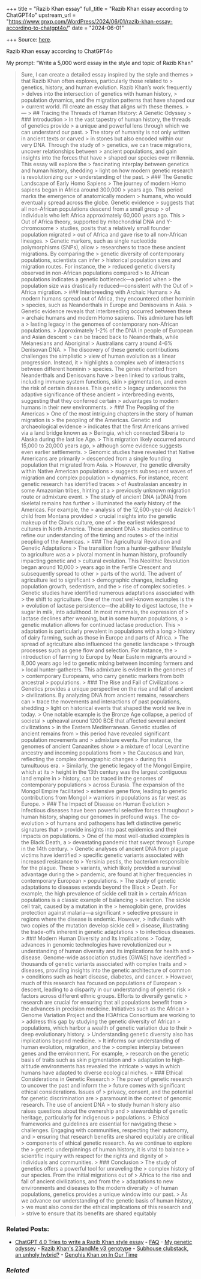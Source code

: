 +++
title = "Razib Khan essay"
full_title = "Razib Khan essay according to ChatGPT4o"
upstream_url = "https://www.gnxp.com/WordPress/2024/06/01/razib-khan-essay-according-to-chatgpt4o/"
date = "2024-06-01"

+++
Source: [here](https://www.gnxp.com/WordPress/2024/06/01/razib-khan-essay-according-to-chatgpt4o/).

Razib Khan essay according to ChatGPT4o

My prompt: “Write a 5,000 word essay in the style and topic of Razib Khan”

> Sure, I can create a detailed essay inspired by the style and themes > that Razib Khan often explores, particularly those related to > genetics, history, and human evolution. Razib Khan’s work frequently > delves into the intersection of genetics with human history, > population dynamics, and the migration patterns that have shaped our > current world. I’ll create an essay that aligns with these themes. >
> — >
> \## Tracing the Threads of Human History: A Genetic Odyssey >
> \### Introduction >
> In the vast tapestry of human history, the threads of genetics provide > a unique and powerful lens through which we can understand our past. > The story of humanity is not only written in ancient texts or carved > in stones but also encoded within our very DNA. Through the study of > genetics, we can trace migrations, uncover relationships between > ancient populations, and gain insights into the forces that have > shaped our species over millennia. This essay will explore the > fascinating interplay between genetics and human history, shedding > light on how modern genetic research is revolutionizing our > understanding of the past. >
> \### The Genetic Landscape of Early Homo Sapiens >
> The journey of modern Homo sapiens began in Africa around 300,000 > years ago. This period marks the emergence of anatomically modern > humans, who would eventually spread across the globe. Genetic evidence > suggests that all non-African populations descend from a small group > of individuals who left Africa approximately 60,000 years ago. This > Out of Africa theory, supported by mitochondrial DNA and Y-chromosome > studies, posits that a relatively small founder population migrated > out of Africa and gave rise to all non-African lineages. >
> Genetic markers, such as single nucleotide polymorphisms (SNPs), allow > researchers to trace these ancient migrations. By comparing the > genetic diversity of contemporary populations, scientists can infer > historical population sizes and migration routes. For instance, the > reduced genetic diversity observed in non-African populations compared > to African populations indicates a genetic bottleneck—a period when > the population size was drastically reduced—consistent with the Out of > Africa migration. >
> \### Interbreeding with Archaic Humans >
> As modern humans spread out of Africa, they encountered other hominin > species, such as Neanderthals in Europe and Denisovans in Asia. > Genetic evidence reveals that interbreeding occurred between these > archaic humans and modern Homo sapiens. This admixture has left a > lasting legacy in the genomes of contemporary non-African populations. > Approximately 1-2% of the DNA in people of European and Asian descent > can be traced back to Neanderthals, while Melanesians and Aboriginal > Australians carry around 4-6% Denisovan DNA. >
> The discovery of these genetic contributions challenges the simplistic > view of human evolution as a linear progression. Instead, it > highlights a complex web of interactions between different hominin > species. The genes inherited from Neanderthals and Denisovans have > been linked to various traits, including immune system functions, skin > pigmentation, and even the risk of certain diseases. This genetic > legacy underscores the adaptive significance of these ancient > interbreeding events, suggesting that they conferred certain > advantages to modern humans in their new environments. >
> \### The Peopling of the Americas >
> One of the most intriguing chapters in the story of human migration is > the peopling of the Americas. Genetic and archaeological evidence > indicates that the first Americans arrived via a land bridge known as > Beringia, which connected Siberia to Alaska during the last Ice Age. > This migration likely occurred around 15,000 to 20,000 years ago, > although some evidence suggests even earlier settlements. >
> Genomic studies have revealed that Native Americans are primarily > descended from a single founding population that migrated from Asia. > However, the genetic diversity within Native American populations > suggests subsequent waves of migration and complex population > dynamics. For instance, recent genetic research has identified traces > of Australasian ancestry in some Amazonian tribes, hinting at a > previously unknown migration route or admixture event. >
> The study of ancient DNA (aDNA) from skeletal remains has further > illuminated the early history of the Americas. For example, the > analysis of the 12,600-year-old Anzick-1 child from Montana provided > crucial insights into the genetic makeup of the Clovis culture, one of > the earliest widespread cultures in North America. These ancient DNA > studies continue to refine our understanding of the timing and routes > of the initial peopling of the Americas. >
> \### The Agricultural Revolution and Genetic Adaptations >
> The transition from a hunter-gatherer lifestyle to agriculture was a > pivotal moment in human history, profoundly impacting genetic and > cultural evolution. This Neolithic Revolution began around 10,000 > years ago in the Fertile Crescent and subsequently spread to other > parts of the world. The advent of agriculture led to significant > demographic changes, including population growth, sedentism, and the > rise of complex societies. >
> Genetic studies have identified numerous adaptations associated with > the shift to agriculture. One of the most well-known examples is the > evolution of lactase persistence—the ability to digest lactose, the > sugar in milk, into adulthood. In most mammals, the expression of > lactase declines after weaning, but in some human populations, a > genetic mutation allows for continued lactase production. This > adaptation is particularly prevalent in populations with a long > history of dairy farming, such as those in Europe and parts of Africa. >
> The spread of agriculture also influenced the genetic landscape > through processes such as gene flow and selection. For instance, the > introduction of farming to Europe by Near Eastern migrants around > 8,000 years ago led to genetic mixing between incoming farmers and > local hunter-gatherers. This admixture is evident in the genomes of > contemporary Europeans, who carry genetic markers from both ancestral > populations. >
> \### The Rise and Fall of Civilizations >
> Genetics provides a unique perspective on the rise and fall of ancient > civilizations. By analyzing DNA from ancient remains, researchers can > trace the movements and interactions of past populations, shedding > light on historical events that shaped the world we live in today. >
> One notable example is the Bronze Age collapse, a period of societal > upheaval around 1200 BCE that affected several ancient civilizations > in the Eastern Mediterranean. Genetic studies of ancient remains from > this period have revealed significant population movements and > admixture events. For instance, the genomes of ancient Canaanites show > a mixture of local Levantine ancestry and incoming populations from > the Caucasus and Iran, reflecting the complex demographic changes > during this tumultuous era. >
> Similarly, the genetic legacy of the Mongol Empire, which at its > height in the 13th century was the largest contiguous land empire in > history, can be traced in the genomes of contemporary populations > across Eurasia. The expansion of the Mongol Empire facilitated > extensive gene flow, leading to genetic contributions from Mongol > warriors in populations as far west as Europe. >
> \### The Impact of Disease on Human Evolution >
> Infectious diseases have been powerful selective forces throughout > human history, shaping our genomes in profound ways. The co-evolution > of humans and pathogens has left distinctive genetic signatures that > provide insights into past epidemics and their impacts on populations. >
> One of the most well-studied examples is the Black Death, a > devastating pandemic that swept through Europe in the 14th century. > Genetic analyses of ancient DNA from plague victims have identified > specific genetic variants associated with increased resistance to > Yersinia pestis, the bacterium responsible for the plague. These > variants, which likely provided a survival advantage during the > pandemic, are found at higher frequencies in contemporary European > populations. >
> The study of genetic adaptations to diseases extends beyond the Black > Death. For example, the high prevalence of sickle cell trait in > certain African populations is a classic example of balancing > selection. The sickle cell trait, caused by a mutation in the > hemoglobin gene, provides protection against malaria—a significant > selective pressure in regions where the disease is endemic. However, > individuals with two copies of the mutation develop sickle cell > disease, illustrating the trade-offs inherent in genetic adaptations > to infectious diseases. >
> \### Modern Human Diversity and Its Implications >
> Today, advances in genomic technologies have revolutionized our > understanding of human diversity and its implications for health and > disease. Genome-wide association studies (GWAS) have identified > thousands of genetic variants associated with complex traits and > diseases, providing insights into the genetic architecture of common > conditions such as heart disease, diabetes, and cancer. >
> However, much of this research has focused on populations of European > descent, leading to a disparity in our understanding of genetic risk > factors across different ethnic groups. Efforts to diversify genetic > research are crucial for ensuring that all populations benefit from > the advances in precision medicine. Initiatives such as the African > Genome Variation Project and the H3Africa Consortium are working to > address this gap by studying the genetic diversity of African > populations, which harbor a wealth of genetic variation due to their > deep evolutionary history. >
> Understanding genetic diversity also has implications beyond medicine. > It informs our understanding of human evolution, migration, and the > complex interplay between genes and the environment. For example, > research on the genetic basis of traits such as skin pigmentation and > adaptation to high-altitude environments has revealed the intricate > ways in which humans have adapted to diverse ecological niches. >
> \### Ethical Considerations in Genetic Research >
> The power of genetic research to uncover the past and inform the > future comes with significant ethical considerations. Issues of > privacy, consent, and the potential for genetic discrimination are > paramount in the context of genomic research. The use of ancient DNA > to study human history also raises questions about the ownership and > stewardship of genetic heritage, particularly for indigenous > populations. >
> Ethical frameworks and guidelines are essential for navigating these > challenges. Engaging with communities, respecting their autonomy, and > ensuring that research benefits are shared equitably are critical > components of ethical genetic research. As we continue to explore the > genetic underpinnings of human history, it is vital to balance > scientific inquiry with respect for the rights and dignity of > individuals and communities. >
> \### Conclusion >
> The study of genetics offers a powerful tool for unraveling the > complex history of our species. From the initial migrations out of > Africa to the rise and fall of ancient civilizations, and from the > adaptations to new environments and diseases to the modern diversity > of human populations, genetics provides a unique window into our past. > As we advance our understanding of the genetic basis of human history, > we must also consider the ethical implications of this research and > strive to ensure that its benefits are shared equitably

<div class="crp_related crp-text-only">

### Related Posts:

-   [ChatGPT 4.0 Tries to write a Razib Khan style
    essay](https://www.gnxp.com/WordPress/2023/03/14/chatgpt-4-0-tries-to-write-a-razib-khan-style-essay/) -   [FAQ](https://www.gnxp.com/WordPress/faq/) -   [My genetic
    odyssey](https://www.gnxp.com/WordPress/2011/02/10/my-genetic-odyssey/) -   [Razib Khan's 23andMe v3
    genotype](https://www.gnxp.com/WordPress/2011/04/19/razib-khans-23andme-v3-genotype/) -   [Subhouse clubstack, an unholy
    hybrid?](https://www.gnxp.com/WordPress/2021/02/11/subhouse-clubstack-an-unholy-hybrid/) -   [Genghis Khan on In Our
    Time](https://www.gnxp.com/WordPress/2007/02/02/genghis-khan-on-in-our-time/)

<div class="crp_clear">

</div>

</div>

<div class="wpulike wpulike-default">

<div class="wp_ulike_general_class wp_ulike_is_not_liked">

</div>

</div>

<div id="jp-relatedposts" class="jp-relatedposts">

### *Related*

</div>

<div class="addtoany_share_save_container addtoany_content addtoany_content_bottom">

<div class="a2a_kit a2a_kit_size_32 addtoany_list" a2a-title="Razib Khan essay according to ChatGPT4o" a2a-url="https://www.gnxp.com/WordPress/2024/06/01/razib-khan-essay-according-to-chatgpt4o/">

[](https://www.addtoany.com/add_to/facebook?linkurl=https%3A%2F%2Fwww.gnxp.com%2FWordPress%2F2024%2F06%2F01%2Frazib-khan-essay-according-to-chatgpt4o%2F&linkname=Razib%20Khan%20essay%20according%20to%20ChatGPT4o "Facebook")[](https://www.addtoany.com/add_to/twitter?linkurl=https%3A%2F%2Fwww.gnxp.com%2FWordPress%2F2024%2F06%2F01%2Frazib-khan-essay-according-to-chatgpt4o%2F&linkname=Razib%20Khan%20essay%20according%20to%20ChatGPT4o "Twitter")[](https://www.addtoany.com/add_to/email?linkurl=https%3A%2F%2Fwww.gnxp.com%2FWordPress%2F2024%2F06%2F01%2Frazib-khan-essay-according-to-chatgpt4o%2F&linkname=Razib%20Khan%20essay%20according%20to%20ChatGPT4o "Email")[](https://www.addtoany.com/share)

</div>

</div>
